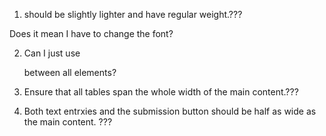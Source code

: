  1. should be slightly lighter and have regular weight.???

 Does it mean I have to change the font?

 2. Can I just use <p class="white-space"> between all elements?

 3. Ensure that all tables span the whole width of the main content.???

4. Both text entrxies and the submission button should be half as wide as the main content. ???

